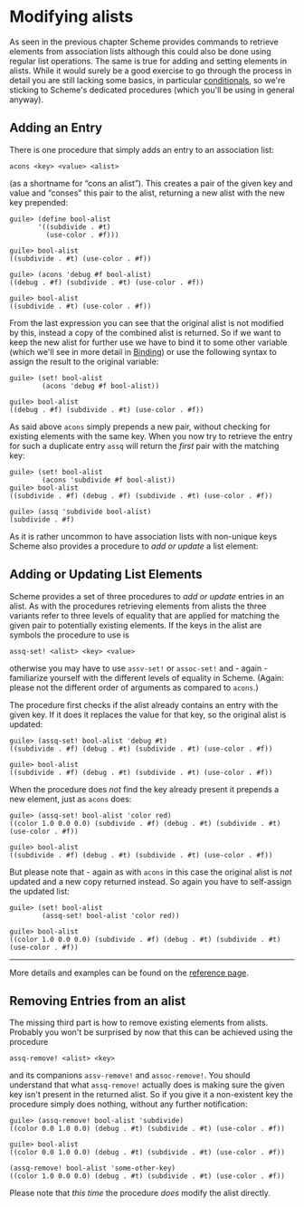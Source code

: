 # Modifying alists

As seen in the previous chapter Scheme provides commands to retrieve elements
from association lists although this could also be done using regular list
operations.  The same is true for adding and setting elements in alists.  While
it would surely be a good exercise to go through the process in detail you are
still lacking some basics, in particular [conditionals](../conditionals.html),
so we're sticking to Scheme's dedicated procedures (which you'll be using in
general anyway).

## Adding an Entry

There is one procedure that simply adds an entry to an association list:

```
acons <key> <value> <alist>
```

(as a shortname for “cons an alist”).  This creates a pair of the given key and
value and “conses” this pair to the alist, returning a new alist with the new
key prepended:

```
guile> (define bool-alist
       '((subdivide . #t)
         (use-color . #f)))

guile> bool-alist
((subdivide . #t) (use-color . #f))

guile> (acons 'debug #f bool-alist)
((debug . #f) (subdivide . #t) (use-color . #f))

guile> bool-alist
((subdivide . #t) (use-color . #f))
```

From the last expression you can see that the original alist is not modified by
this, instead a copy of the combined alist is returned.  So if we want to keep
the new alist for further use we have to bind it to some other variable (which
we'll see in more detail in [Binding](../binding.html)) or use the following
syntax to assign the result to the original variable:

```
guile> (set! bool-alist
        (acons 'debug #f bool-alist))

guile> bool-alist
((debug . #f) (subdivide . #t) (use-color . #f))
```

As said above `acons` simply prepends a new pair, without checking for existing
elements with the same key.  When you now try to retrieve the entry for such a
duplicate entry `assq` will return the *first* pair with the matching key:

```
guile> (set! bool-alist
        (acons 'subdivide #f bool-alist))
guile> bool-alist
((subdivide . #f) (debug . #f) (subdivide . #t) (use-color . #f))

guile> (assq 'subdivide bool-alist)
(subdivide . #f)
```

As it is rather uncommon to have association lists with non-unique keys Scheme
also provides a procedure to *add or update* a list element:


## Adding or Updating List Elements

Scheme provides a set of three procedures to *add or update* entries in an
alist.  As with the procedures retrieving elements from alists the three
variants refer to three levels of equality that are applied for matching the
given pair to potentially existing elements. If the keys in the alist are
symbols the procedure to use is

```
assq-set! <alist> <key> <value>
```

otherwise you may have to use `assv-set!` or `assoc-set!` and - again -
familiarize yourself with the different levels of equality in Scheme.  (Again:
please not the different order of arguments as compared to `acons`.)

The procedure first checks if the alist already contains an entry with the given
key.  If it does it replaces the value for that key, so the original alist is
updated:

```
guile> (assq-set! bool-alist 'debug #t)
((subdivide . #f) (debug . #t) (subdivide . #t) (use-color . #f))

guile> bool-alist
((subdivide . #f) (debug . #t) (subdivide . #t) (use-color . #f))
```

When the procedure does *not* find the key already present it prepends a new
element, just as `acons` does:

```
guile> (assq-set! bool-alist 'color red)
((color 1.0 0.0 0.0) (subdivide . #f) (debug . #t) (subdivide . #t) (use-color . #f))

guile> bool-alist
((subdivide . #f) (debug . #t) (subdivide . #t) (use-color . #f))
```

But please note that - again as with `acons` in this case the original alist is
*not* updated and a new copy returned instead.  So again you have to self-assign
the updated list:

```
guile> (set! bool-alist
        (assq-set! bool-alist 'color red))

guile> bool-alist
((color 1.0 0.0 0.0) (subdivide . #f) (debug . #t) (subdivide . #t) (use-color . #f))
```

---

More details and examples can be found on the [reference
page](https://www.gnu.org/software/guile/docs/docs-1.8/guile-ref/Adding-or-Setting-Alist-Entries.html#Adding-or-Setting-Alist-Entries).

## Removing Entries from an alist

 The missing third part is how to remove existing elements from alists.
 Probably you won't be surprised by now that this can be achieved using the
 procedure

 ```
 assq-remove! <alist> <key>
 ```

 and its companions `assv-remove!` and `assoc-remove!`.  You should understand
 that what `assq-remove!` actually does is making sure the given key isn't
 present in the returned alist.  So if you give it a non-existent key the
 procedure simply does nothing, without any further notification:

 ```
 guile> (assq-remove! bool-alist 'subdivide)
((color 0.0 1.0 0.0) (debug . #t) (subdivide . #t) (use-color . #f))

guile> bool-alist
((color 0.0 1.0 0.0) (debug . #t) (subdivide . #t) (use-color . #f))

(assq-remove! bool-alist 'some-other-key)
((color 1.0 0.0 0.0) (debug . #t) (subdivide . #t) (use-color . #f))
```

Please note that *this time* the procedure *does* modify the alist directly.
